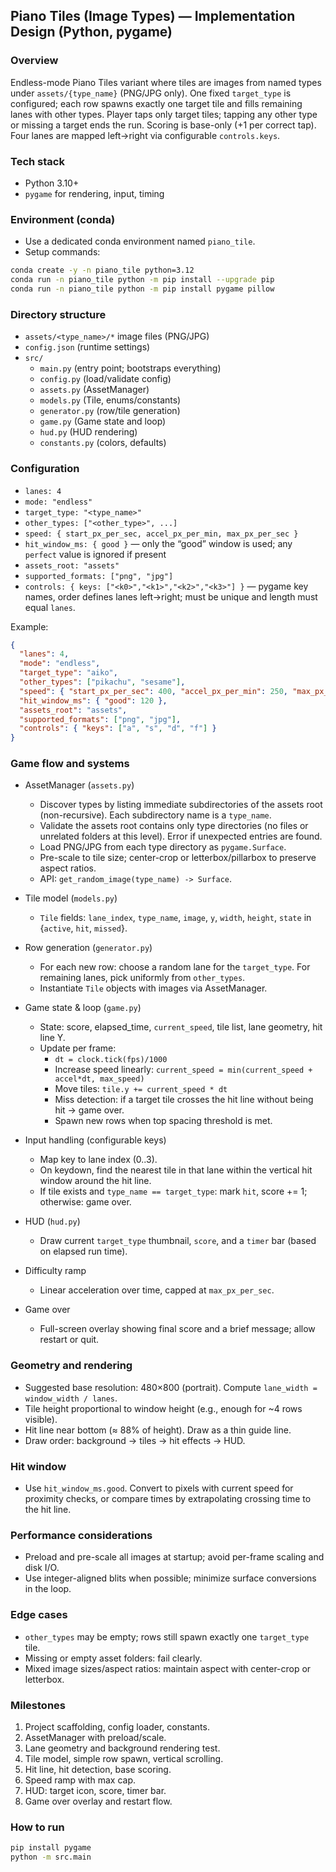 ## Piano Tiles (Image Types) — Implementation Design (Python, pygame)

### Overview

Endless-mode Piano Tiles variant where tiles are images from named types under `assets/{type_name}` (PNG/JPG only). One fixed `target_type` is configured; each row spawns exactly one target tile and fills remaining lanes with other types. Player taps only target tiles; tapping any other type or missing a target ends the run. Scoring is base-only (+1 per correct tap). Four lanes are mapped left→right via configurable `controls.keys`.

### Tech stack

- Python 3.10+
- `pygame` for rendering, input, timing

### Environment (conda)

- Use a dedicated conda environment named `piano_tile`.
- Setup commands:

```bash
conda create -y -n piano_tile python=3.12
conda run -n piano_tile python -m pip install --upgrade pip
conda run -n piano_tile python -m pip install pygame pillow
```

### Directory structure

- `assets/<type_name>/*` image files (PNG/JPG)
- `config.json` (runtime settings)
- `src/`
  - `main.py` (entry point; bootstraps everything)
  - `config.py` (load/validate config)
  - `assets.py` (AssetManager)
  - `models.py` (Tile, enums/constants)
  - `generator.py` (row/tile generation)
  - `game.py` (Game state and loop)
  - `hud.py` (HUD rendering)
  - `constants.py` (colors, defaults)

### Configuration

- `lanes: 4`
- `mode: "endless"`
- `target_type: "<type_name>"`
- `other_types: ["<other_type>", ...]`
- `speed: { start_px_per_sec, accel_px_per_min, max_px_per_sec }`
- `hit_window_ms: { good }` — only the “good” window is used; any `perfect` value is ignored if present
- `assets_root: "assets"`
- `supported_formats: ["png", "jpg"]`
- `controls: { keys: ["<k0>","<k1>","<k2>","<k3>"] }` — pygame key names, order defines lanes left→right; must be unique and length must equal `lanes`.

Example:

```json
{
  "lanes": 4,
  "mode": "endless",
  "target_type": "aiko",
  "other_types": ["pikachu", "sesame"],
  "speed": { "start_px_per_sec": 400, "accel_px_per_min": 250, "max_px_per_sec": 1200 },
  "hit_window_ms": { "good": 120 },
  "assets_root": "assets",
  "supported_formats": ["png", "jpg"],
  "controls": { "keys": ["a", "s", "d", "f"] }
}
```

### Game flow and systems

- AssetManager (`assets.py`)
  - Discover types by listing immediate subdirectories of the assets root (non-recursive). Each subdirectory name is a `type_name`.
  - Validate the assets root contains only type directories (no files or unrelated folders at this level). Error if unexpected entries are found.
  - Load PNG/JPG from each type directory as `pygame.Surface`.
  - Pre-scale to tile size; center-crop or letterbox/pillarbox to preserve aspect ratios.
  - API: `get_random_image(type_name) -> Surface`.

- Tile model (`models.py`)
  - `Tile` fields: `lane_index`, `type_name`, `image`, `y`, `width`, `height`, `state` in {`active`, `hit`, `missed`}.

- Row generation (`generator.py`)
  - For each new row: choose a random lane for the `target_type`. For remaining lanes, pick uniformly from `other_types`.
  - Instantiate `Tile` objects with images via AssetManager.

- Game state & loop (`game.py`)
  - State: score, elapsed_time, `current_speed`, tile list, lane geometry, hit line Y.
  - Update per frame:
    - `dt = clock.tick(fps)/1000`
    - Increase speed linearly: `current_speed = min(current_speed + accel*dt, max_speed)`
    - Move tiles: `tile.y += current_speed * dt`
    - Miss detection: if a target tile crosses the hit line without being hit → game over.
    - Spawn new rows when top spacing threshold is met.

- Input handling (configurable keys)
  - Map key to lane index (0..3).
  - On keydown, find the nearest tile in that lane within the vertical hit window around the hit line.
  - If tile exists and `type_name == target_type`: mark `hit`, score += 1; otherwise: game over.

- HUD (`hud.py`)
  - Draw current `target_type` thumbnail, `score`, and a `timer` bar (based on elapsed run time).

- Difficulty ramp
  - Linear acceleration over time, capped at `max_px_per_sec`.

- Game over
  - Full-screen overlay showing final score and a brief message; allow restart or quit.

### Geometry and rendering

- Suggested base resolution: 480×800 (portrait). Compute `lane_width = window_width / lanes`.
- Tile height proportional to window height (e.g., enough for ~4 rows visible).
- Hit line near bottom (≈ 88% of height). Draw as a thin guide line.
- Draw order: background → tiles → hit effects → HUD.

### Hit window

- Use `hit_window_ms.good`. Convert to pixels with current speed for proximity checks, or compare times by extrapolating crossing time to the hit line.

 

### Performance considerations

- Preload and pre-scale all images at startup; avoid per-frame scaling and disk I/O.
- Use integer-aligned blits when possible; minimize surface conversions in the loop.

### Edge cases

- `other_types` may be empty; rows still spawn exactly one `target_type` tile.
- Missing or empty asset folders: fail clearly.
- Mixed image sizes/aspect ratios: maintain aspect with center-crop or letterbox.

### Milestones

1. Project scaffolding, config loader, constants.
2. AssetManager with preload/scale.
3. Lane geometry and background rendering test.
4. Tile model, simple row spawn, vertical scrolling.
5. Hit line, hit detection, base scoring.
6. Speed ramp with max cap.
7. HUD: target icon, score, timer bar.
8. Game over overlay and restart flow.

### How to run

```bash
pip install pygame
python -m src.main
```



